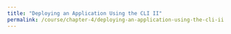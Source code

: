 ```yaml
---
title: "Deploying an Application Using the CLI II"
permalink: /course/chapter-4/deploying-an-application-using-the-cli-ii
---
```


